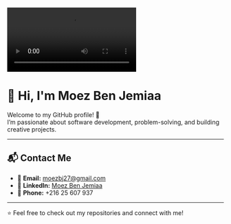 <video controls src="demo.gif"></video>
# 👋 Hi, I'm Moez Ben Jemiaa  

Welcome to my GitHub profile! 🚀  
I’m passionate about software development, problem-solving, and building creative projects.  

---

## 📬 Contact Me  

- 📧 **Email:** [moezbj27@gmail.com](mailto:moezbj27@gmail.com)  
- 💼 **LinkedIn:** [Moez Ben Jemiaa](https://www.linkedin.com/in/moez-ben-jemiaa-261780387)  
- 📱 **Phone:** +216 25 607 937  

---

⭐ Feel free to check out my repositories and connect with me!  
